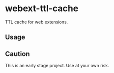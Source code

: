 # webext-ttl-cache

TTL cache for web extensions.

## Usage


## Caution

This is an early stage project. Use at your own risk.
